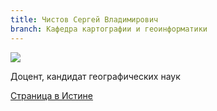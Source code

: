 ```yaml
---
title: Чистов Сергей Владимирович
branch: Кафедра картографии и геоинформатики
---
```


![](~/assets/images/chsv.jpg)

Доцент, кандидат географических наук

[Страница в Истине](https://istina.msu.ru/workers/490090)
